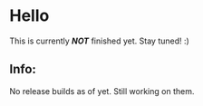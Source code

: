 # Hello
This is currently ***NOT*** finished yet. Stay tuned! :)
## Info:
No release builds as of yet. Still working on them.